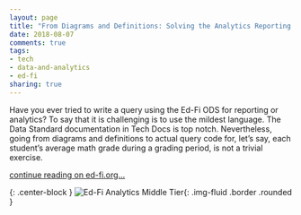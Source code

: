 ```yaml
---
layout: page
title: "From Diagrams and Definitions: Solving the Analytics Reporting Gap"
date: 2018-08-07
comments: true
tags:
- tech
- data-and-analytics
- ed-fi
sharing: true
---
```


Have you ever tried to write a query using the Ed-Fi ODS for reporting or
analytics? To say that it is challenging is to use the mildest language. The
Data Standard documentation in Tech Docs is top notch. Nevertheless, going from
diagrams and definitions to actual query code for, let’s say, each student’s
average math grade during a grading period, is not a trivial exercise.

[continue reading on
ed-fi.org...](https://www.ed-fi.org/blog/2018/08/diagrams-definitions-solving-analytics-reporting-gap/)

{: .center-block }
![Ed-Fi Analytics Middle Tier](https://www.ed-fi.org/assets/2018/08/Analytics-Middle-Tier.png){: .img-fluid .border .rounded }
